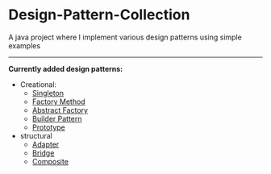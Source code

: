 # Design-Pattern-Collection
A java project where I implement various design patterns using simple examples

---

__Currently added design patterns:__

- Creational:
  - [Singleton](https://github.com/EnnioSileno/Design-Pattern-Collection/tree/main/src/main/java/ch/ennio/sileno/creational/singleton)
  - [Factory Method](https://github.com/EnnioSileno/Design-Pattern-Collection/tree/main/src/main/java/ch/ennio/sileno/creational/factorymethod)
  - [Abstract Factory](https://github.com/EnnioSileno/Design-Pattern-Collection/tree/main/src/main/java/ch/ennio/sileno/creational/abstractfactory)
  - [Builder Pattern](https://github.com/EnnioSileno/Design-Pattern-Collection/tree/main/src/main/java/ch/ennio/sileno/creational/builder)
  - [Prototype](https://github.com/EnnioSileno/Design-Pattern-Collection/tree/main/src/main/java/ch/ennio/sileno/creational/prototype)
- structural
  - [Adapter](https://github.com/EnnioSileno/Design-Pattern-Collection/tree/main/src/main/java/ch/ennio/sileno/structural/adapter)
  - [Bridge](https://github.com/EnnioSileno/Design-Pattern-Collection/tree/main/src/main/java/ch/ennio/sileno/structural/bridge)
  - [Composite](https://github.com/EnnioSileno/Design-Pattern-Collection/tree/main/src/main/java/ch/ennio/sileno/structural/composite)
